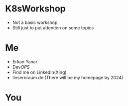 # K8sWorkshop

* Not a basic workshop
* Still just to put attention on some topics

# Me

* Erkan Yanar
* Dev*OPS*
* Find me on LinkedIn(Xing)
* linsernraum.de (There will be my homepage by 2024)

# You


